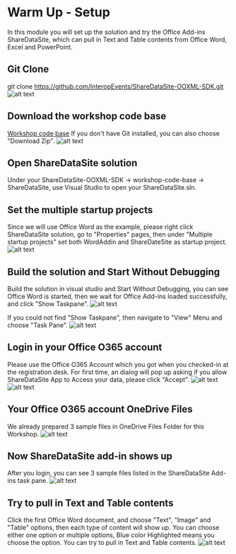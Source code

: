 # Warm Up - Setup
In this module you will set up the solution and try the Office Add-ins ShareDataSite, which can pull in Text and Table contents from Office Word, Excel and PowerPoint. 


## Git Clone
git clone https://github.com/InteropEvents/ShareDataSite-OOXML-SDK.git
![alt text](imgs/gitclone.PNG "git clone")

## Download the workshop code base
[Workshop code base](https://github.com/InteropEvents/ShareDataSite-OOXML-SDK/tree/master/workshop-code-base)
If you don't have Git installed, you can also choose "Download Zip".
![alt text](imgs/DownloadZip.PNG "Download Zip")

## Open ShareDataSite solution
Under your ShareDataSite-OOXML-SDK -> workshop-code-base -> ShareDataSite, use Visual Studio to open your ShareDataSite.sln.

## Set the multiple startup projects
Since we will use Office Word as the example, please right click ShareDataSite solution, go to "Properties" pages, then under "Multiple startup projects" set both WordAddin and ShareDateSite as startup project.
![alt text](imgs/STARTUP.PNG "StartUp project")

## Build the solution and Start Without Debugging
Build the solution in visual studio and Start Without Debugging, you can see Office Word is started, then we wait for Office Add-ins loaded successfully, and click "Show Taskpane".
![alt text](imgs/ShowTaskpane.PNG "Show Taskpane")

If you could not find "Show Taskpane", then navigate to "View" Menu and choose "Task Pane".
![alt text](imgs/ShowTaskPaneOldversion.PNG "Show Taskpane old version")

## Login in your Office O365 account
Please use the Office O365 Account which you got when you checked-in at the registration desk. For first time, an dialog will pop up asking if you allow ShareDataSite App to Access your data, please click "Accept".
![alt text](imgs/SignIn.PNG "Sign in to your account")
![alt text](imgs/ACCEPT.PNG "ACCEPT")


## Your Office O365 account OneDrive Files
We already prepared 3 sample files in OneDrive Files Folder for this Workshop. 
![alt text](imgs/OneDriveFolder.PNG "OneDrive Folder")


## Now ShareDataSite add-in shows up
After you login, you can see 3 sample files listed in the ShareDataSite Add-ins task pane.
![alt text](imgs/FileListInAddIn.PNG "File List in Add-in")


## Try to pull in Text and Table contents
Click the first Office Word document, and choose "Text", "Image" and "Table" options, then each type of content will show up. You can choose either one option or multiple options, Blue color Highlighted means you choose the option. You can try to pull in Text and Table contents. 
![alt text](imgs/TextAndTableContent.PNG "Text and Table content")

